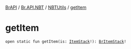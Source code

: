 [BrAPI](../../index.md) / [Br.API.NBT](../index.md) / [NBTUtils](index.md) / [getItem](./get-item.md)

# getItem

`open static fun getItem(is: `[`ItemStack`](https://hub.spigotmc.org/javadocs/spigot/org/bukkit/inventory/ItemStack.html)`!): `[`BrItemStack`](../-br-item-stack/index.md)`!`